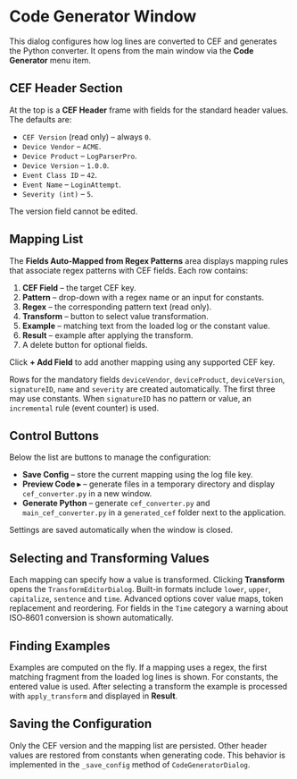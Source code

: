 # Code Generator Window

This dialog configures how log lines are converted to CEF and generates the Python converter. It opens from the main window via the **Code Generator** menu item.

## CEF Header Section

At the top is a **CEF Header** frame with fields for the standard header values. The defaults are:

- `CEF Version` (read only) – always `0`.
- `Device Vendor` – `ACME`.
- `Device Product` – `LogParserPro`.
- `Device Version` – `1.0.0`.
- `Event Class ID` – `42`.
- `Event Name` – `LoginAttempt`.
- `Severity (int)` – `5`.

The version field cannot be edited.

## Mapping List

The **Fields Auto-Mapped from Regex Patterns** area displays mapping rules that associate regex patterns with CEF fields. Each row contains:

1. **CEF Field** – the target CEF key.
2. **Pattern** – drop-down with a regex name or an input for constants.
3. **Regex** – the corresponding pattern text (read only).
4. **Transform** – button to select value transformation.
5. **Example** – matching text from the loaded log or the constant value.
6. **Result** – example after applying the transform.
7. A delete button for optional fields.

Click **+ Add Field** to add another mapping using any supported CEF key.

Rows for the mandatory fields `deviceVendor`, `deviceProduct`, `deviceVersion`, `signatureID`, `name` and `severity` are created automatically. The first three may use constants. When `signatureID` has no pattern or value, an `incremental` rule (event counter) is used.

## Control Buttons

Below the list are buttons to manage the configuration:

- **Save Config** – store the current mapping using the log file key.
- **Preview Code ▸** – generate files in a temporary directory and display `cef_converter.py` in a new window.
- **Generate Python** – generate `cef_converter.py` and `main_cef_converter.py` in a `generated_cef` folder next to the application.

Settings are saved automatically when the window is closed.

## Selecting and Transforming Values

Each mapping can specify how a value is transformed. Clicking **Transform** opens the `TransformEditorDialog`. Built-in formats include `lower`, `upper`, `capitalize`, `sentence` and `time`. Advanced options cover value maps, token replacement and reordering. For fields in the `Time` category a warning about ISO‑8601 conversion is shown automatically.

## Finding Examples

Examples are computed on the fly. If a mapping uses a regex, the first matching fragment from the loaded log lines is shown. For constants, the entered value is used. After selecting a transform the example is processed with `apply_transform` and displayed in **Result**.

## Saving the Configuration

Only the CEF version and the mapping list are persisted. Other header values are restored from constants when generating code. This behavior is implemented in the `_save_config` method of `CodeGeneratorDialog`.

